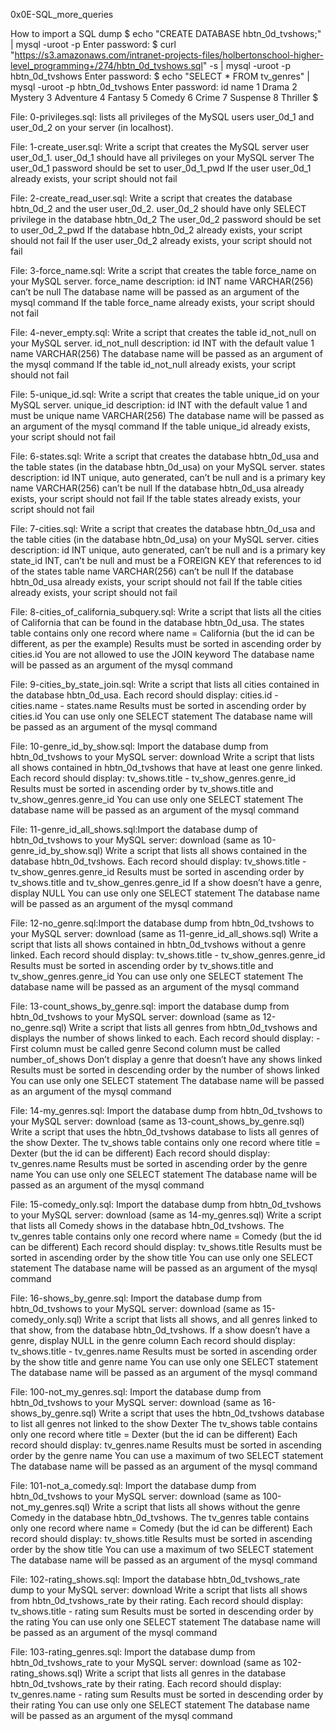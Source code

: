 0x0E-SQL_more_queries

How to import a SQL dump
$ echo "CREATE DATABASE hbtn_0d_tvshows;" | mysql -uroot -p
Enter password: 
$ curl "https://s3.amazonaws.com/intranet-projects-files/holbertonschool-higher-level_programming+/274/hbtn_0d_tvshows.sql" -s | mysql -uroot -p hbtn_0d_tvshows
Enter password: 
$ echo "SELECT * FROM tv_genres" | mysql -uroot -p hbtn_0d_tvshows
Enter password: 
id  name
1   Drama
2   Mystery
3   Adventure
4   Fantasy
5   Comedy
6   Crime
7   Suspense
8   Thriller
$

File: 0-privileges.sql: lists all privileges of the MySQL users user_0d_1 and user_0d_2 on your server (in localhost).

File: 1-create_user.sql: Write a script that creates the MySQL server user user_0d_1.
				user_0d_1 should have all privileges on your MySQL server
				The user_0d_1 password should be set to user_0d_1_pwd
				If the user user_0d_1 already exists, your script should not fail

File: 2-create_read_user.sql: Write a script that creates the database hbtn_0d_2 and the user user_0d_2.
				user_0d_2 should have only SELECT privilege in the database hbtn_0d_2
				The user_0d_2 password should be set to user_0d_2_pwd
				If the database hbtn_0d_2 already exists, your script should not fail
				If the user user_0d_2 already exists, your script should not fail

File: 3-force_name.sql: Write a script that creates the table force_name on your MySQL server.
				force_name description:
					id INT
					name VARCHAR(256) can’t be null
				The database name will be passed as an argument of the mysql command
				If the table force_name already exists, your script should not fail

File: 4-never_empty.sql: Write a script that creates the table id_not_null on your MySQL server.
				id_not_null description:
					id INT with the default value 1
					name VARCHAR(256)
				The database name will be passed as an argument of the mysql command
				If the table id_not_null already exists, your script should not fail

File: 5-unique_id.sql: Write a script that creates the table unique_id on your MySQL server.
				unique_id description:
					id INT with the default value 1 and must be unique
					name VARCHAR(256)
				The database name will be passed as an argument of the mysql command
				If the table unique_id already exists, your script should not fail

File: 6-states.sql: Write a script that creates the database hbtn_0d_usa and the table states (in the database hbtn_0d_usa) on your MySQL server.
				states description:
					id INT unique, auto generated, can’t be null and is a primary key
					name VARCHAR(256) can’t be null
				If the database hbtn_0d_usa already exists, your script should not fail
				If the table states already exists, your script should not fail

File: 7-cities.sql: Write a script that creates the database hbtn_0d_usa and the table cities (in the database hbtn_0d_usa) on your MySQL server.
				cities description:
					id INT unique, auto generated, can’t be null and is a primary key
					state_id INT, can’t be null and must be a FOREIGN KEY that references to id of the states table
					name VARCHAR(256) can’t be null
				If the database hbtn_0d_usa already exists, your script should not fail
				If the table cities already exists, your script should not fail

File: 8-cities_of_california_subquery.sql: Write a script that lists all the cities of California that can be found in the database hbtn_0d_usa.
						The states table contains only one record where name = California (but the id can be different, as per the example)
						Results must be sorted in ascending order by cities.id
						You are not allowed to use the JOIN keyword
						The database name will be passed as an argument of the mysql command

File: 9-cities_by_state_join.sql: Write a script that lists all cities contained in the database hbtn_0d_usa.
					Each record should display: cities.id - cities.name - states.name
					Results must be sorted in ascending order by cities.id
					You can use only one SELECT statement
					The database name will be passed as an argument of the mysql command

File: 10-genre_id_by_show.sql: Import the database dump from hbtn_0d_tvshows to your MySQL server: download
				Write a script that lists all shows contained in hbtn_0d_tvshows that have at least one genre linked.
					Each record should display: tv_shows.title - tv_show_genres.genre_id
					Results must be sorted in ascending order by tv_shows.title and tv_show_genres.genre_id
					You can use only one SELECT statement
					The database name will be passed as an argument of the mysql command

File: 11-genre_id_all_shows.sql:Import the database dump of hbtn_0d_tvshows to your MySQL server: download (same as 10-genre_id_by_show.sql)
				Write a script that lists all shows contained in the database hbtn_0d_tvshows.
					Each record should display: tv_shows.title - tv_show_genres.genre_id
					Results must be sorted in ascending order by tv_shows.title and tv_show_genres.genre_id
					If a show doesn’t have a genre, display NULL
					You can use only one SELECT statement
					The database name will be passed as an argument of the mysql command

File: 12-no_genre.sql:Import the database dump from hbtn_0d_tvshows to your MySQL server: download (same as 11-genre_id_all_shows.sql)
			Write a script that lists all shows contained in hbtn_0d_tvshows without a genre linked.
				Each record should display: tv_shows.title - tv_show_genres.genre_id
				Results must be sorted in ascending order by tv_shows.title and tv_show_genres.genre_id
				You can use only one SELECT statement
				The database name will be passed as an argument of the mysql command

File: 13-count_shows_by_genre.sql: import the database dump from hbtn_0d_tvshows to your MySQL server: download (same as 12-no_genre.sql)
					Write a script that lists all genres from hbtn_0d_tvshows and displays the number of shows linked to each.
						Each record should display: <TV Show genre> - <Number of shows linked to this genre>
						First column must be called genre
						Second column must be called number_of_shows
						Don’t display a genre that doesn’t have any shows linked
						Results must be sorted in descending order by the number of shows linked
						You can use only one SELECT statement
						The database name will be passed as an argument of the mysql command

File: 14-my_genres.sql: Import the database dump from hbtn_0d_tvshows to your MySQL server: download (same as 13-count_shows_by_genre.sql)
			Write a script that uses the hbtn_0d_tvshows database to lists all genres of the show Dexter.
				The tv_shows table contains only one record where title = Dexter (but the id can be different)
				Each record should display: tv_genres.name
				Results must be sorted in ascending order by the genre name
				You can use only one SELECT statement
				The database name will be passed as an argument of the mysql command

File: 15-comedy_only.sql: Import the database dump from hbtn_0d_tvshows to your MySQL server: download (same as 14-my_genres.sql)
				Write a script that lists all Comedy shows in the database hbtn_0d_tvshows.
					The tv_genres table contains only one record where name = Comedy (but the id can be different)
					Each record should display: tv_shows.title
					Results must be sorted in ascending order by the show title
					You can use only one SELECT statement
					The database name will be passed as an argument of the mysql command

File: 16-shows_by_genre.sql: Import the database dump from hbtn_0d_tvshows to your MySQL server: download (same as 15-comedy_only.sql)
				Write a script that lists all shows, and all genres linked to that show, from the database hbtn_0d_tvshows.
					If a show doesn’t have a genre, display NULL in the genre column
					Each record should display: tv_shows.title - tv_genres.name
					Results must be sorted in ascending order by the show title and genre name
					You can use only one SELECT statement
					The database name will be passed as an argument of the mysql command

File: 100-not_my_genres.sql: Import the database dump from hbtn_0d_tvshows to your MySQL server: download (same as 16-shows_by_genre.sql)
				Write a script that uses the hbtn_0d_tvshows database to list all genres not linked to the show Dexter
					The tv_shows table contains only one record where title = Dexter (but the id can be different)
					Each record should display: tv_genres.name
					Results must be sorted in ascending order by the genre name
					You can use a maximum of two SELECT statement
					The database name will be passed as an argument of the mysql command

File: 101-not_a_comedy.sql: Import the database dump from hbtn_0d_tvshows to your MySQL server: download (same as 100-not_my_genres.sql)
				Write a script that lists all shows without the genre Comedy in the database hbtn_0d_tvshows.
					The tv_genres table contains only one record where name = Comedy (but the id can be different)
					Each record should display: tv_shows.title
					Results must be sorted in ascending order by the show title
					You can use a maximum of two SELECT statement
					The database name will be passed as an argument of the mysql command

File: 102-rating_shows.sql: Import the database hbtn_0d_tvshows_rate dump to your MySQL server: download
				Write a script that lists all shows from hbtn_0d_tvshows_rate by their rating.
					Each record should display: tv_shows.title - rating sum
					Results must be sorted in descending order by the rating
					You can use only one SELECT statement
					The database name will be passed as an argument of the mysql command

File: 103-rating_genres.sql: Import the database dump from hbtn_0d_tvshows_rate to your MySQL server: download (same as 102-rating_shows.sql)
				Write a script that lists all genres in the database hbtn_0d_tvshows_rate by their rating.
					Each record should display: tv_genres.name - rating sum
					Results must be sorted in descending order by their rating
					You can use only one SELECT statement
					The database name will be passed as an argument of the mysql command
